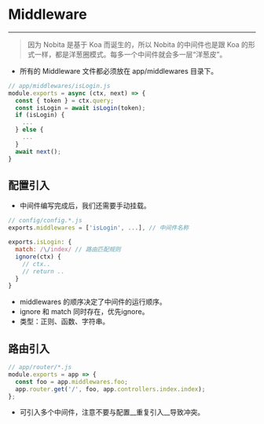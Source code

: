 # Middleware
---

> 因为 Nobita 是基于 Koa 而诞生的，所以 Nobita 的中间件也是跟 Koa 的形式一样，都是洋葱圈模式。每多一个中间件就会多一层“洋葱皮”。

- 所有的 Middleware 文件都必须放在 app/middlewares 目录下。

```js
// app/middlewares/isLogin.js
module.exports = async (ctx, next) => {
  const { token } = ctx.query;
  const isLogin = await isLogin(token);
  if (isLogin) {
    ...
  } else {
    ... 
  }
  await next();
}
```
## 配置引入
- 中间件编写完成后，我们还需要手动挂载。

```js
// config/config.*.js
exports.middlewares = ['isLogin', ...], // 中间件名称

exports.isLogin: {
  match: /\/index/ // 路由匹配规则
  ignore(ctx) {
    // ctx.. 
    // return ..
  }
}
```

- middlewares 的顺序决定了中间件的运行顺序。
- ignore 和 match 同时存在，优先ignore。
- 类型：正则、函数、字符串。

## 路由引入

```js
// app/router/*.js
module.exports = app => {
  const foo = app.middlewares.foo;
  app.router.get('/', foo, app.controllers.index.index);
};
```

- 可引入多个中间件，注意不要与配置__重复引入__导致冲突。